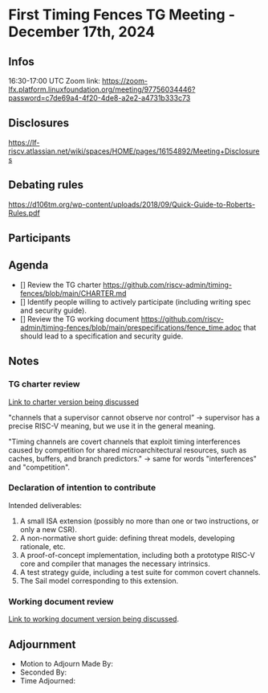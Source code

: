 # First Timing Fences TG Meeting - December 17th, 2024

## Infos

16:30-17:00 UTC
Zoom link: https://zoom-lfx.platform.linuxfoundation.org/meeting/97756034446?password=c7de69a4-4f20-4de8-a2e2-a4731b333c73

## Disclosures

https://lf-riscv.atlassian.net/wiki/spaces/HOME/pages/16154892/Meeting+Disclosures

## Debating rules

https://d106tm.org/wp-content/uploads/2018/09/Quick-Guide-to-Roberts-Rules.pdf

## Participants

## Agenda

- [] Review the TG charter https://github.com/riscv-admin/timing-fences/blob/main/CHARTER.md
- [] Identify people willing to actively participate (including writing spec and security guide).
- [] Review the TG working document https://github.com/riscv-admin/timing-fences/blob/main/prespecifications/fence_time.adoc that should lead to a specification and security guide.

## Notes

### TG charter review

[Link to charter version being discussed](./CHARTER_20241217.md)

"channels that a supervisor cannot observe nor control” -> supervisor has a precise RISC-V meaning, but we use it in the general meaning.

"Timing channels are covert channels that exploit timing interferences caused by competition for shared microarchitectural resources, such as caches, buffers, and branch predictors." -> same for words "interferences" and "competition".

### Declaration of intention to contribute

Intended deliverables:
 1. A small ISA extension (possibly no more than one or two instructions, or only a new CSR).
 2. A non-normative short guide: defining threat models, developing rationale, etc.
 3. A proof-of-concept implementation, including both a prototype RISC-V core and compiler that manages the necessary intrinsics.
 4. A test strategy guide, including a test suite for common covert channels.
 5. The Sail model corresponding to this extension.


### Working document review

[Link to working document version being discussed](./fence_time_20241217.adoc).

## Adjournment

- Motion to Adjourn Made By:  
- Seconded By: 
- Time Adjourned: 